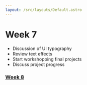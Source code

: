 ```yaml
---
layout: /src/layouts/Default.astro
---
```


<!-- @format -->

# Week 7

- Discussion of UI typography
- Review text effects
- Start workshopping final projects
- Discuss project progress

### [Week 8](week8)
